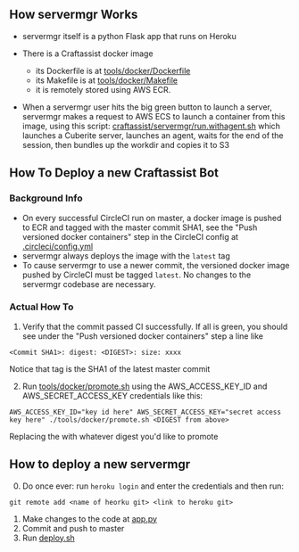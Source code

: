 ## How servermgr Works

- servermgr itself is a python Flask app that runs on Heroku
- There is a Craftassist docker image
    - its Dockerfile is at [tools/docker/Dockerfile](https://github.com/facebookresearch/droidlet/blob/main/tools/docker/Dockerfile)
    - its Makefile is at [tools/docker/Makefile](https://github.com/facebookresearch/droidlet/blob/main/tools/docker/Makefile)
    - it is remotely stored using AWS ECR.

- When a servermgr user hits the big green button to launch a server, servermgr
  makes a request to AWS ECS to launch a container from this image, using this
  script: [craftassist/servermgr/run.withagent.sh](https://github.com/facebookresearch/droidlet/blob/main/craftassist/servermgr/run.withagent.sh) which
  launches a Cuberite server, launches an agent, waits for the end of the session, then
  bundles up the workdir and copies it to S3

## How To Deploy a new Craftassist Bot

### Background Info

- On every successful CircleCI run on master, a docker image is pushed to ECR
  and tagged with the master commit SHA1, see the "Push versioned docker
  containers" step in the CircleCI config at [.circleci/config.yml](https://github.com/facebookresearch/droidlet/blob/main/.circleci/config.yml)
- servermgr always deploys the image with the `latest` tag
- To cause servermgr to use a newer commit, the versioned docker image pushed
  by CircleCI must be tagged `latest`. No changes to the servermgr codebase are
  necessary.

### Actual How To

1. Verify that the commit passed CI successfully. If all is green, you should see under the "Push versioned docker containers" step a line like

```
<Commit SHA1>: digest: <DIGEST>: size: xxxx
```

Notice that tag is the SHA1 of the latest master commit

2. Run [tools/docker/promote.sh](https://github.com/facebookresearch/droidlet/blob/main/tools/docker/promote.sh) using the AWS_ACCESS_KEY_ID and AWS_SECRET_ACCESS_KEY credentials like this:

```
AWS_ACCESS_KEY_ID="key id here" AWS_SECRET_ACCESS_KEY="secret access key here" ./tools/docker/promote.sh <DIGEST from above>
```

Replacing the <DIGEST from above> with whatever digest you'd like to promote


## How to deploy a new servermgr

0. Do once ever: run `heroku login` and enter the credentials
and then run: 
```
git remote add <name of heorku git> <link to heroku git>
```
1. Make changes to the code at [app.py](app.py)
2. Commit and push to master
3. Run [deploy.sh](deploy.sh)
